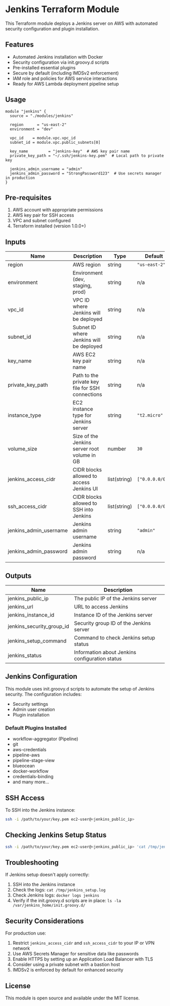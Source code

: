 # Jenkins Terraform Module

This Terraform module deploys a Jenkins server on AWS with automated security configuration and plugin installation.

## Features

- Automated Jenkins installation with Docker
- Security configuration via init.groovy.d scripts
- Pre-installed essential plugins
- Secure by default (including IMDSv2 enforcement)
- IAM role and policies for AWS service interactions
- Ready for AWS Lambda deployment pipeline setup

## Usage

```hcl
module "jenkins" {
  source = "./modules/jenkins"
  
  region      = "us-east-2"
  environment = "dev"
  
  vpc_id    = module.vpc.vpc_id
  subnet_id = module.vpc.public_subnets[0]
  
  key_name         = "jenkins-key"  # AWS key pair name
  private_key_path = "~/.ssh/jenkins-key.pem"  # Local path to private key
  
  jenkins_admin_username = "admin"
  jenkins_admin_password = "StrongPassword123"  # Use secrets manager in production
}
```

## Pre-requisites

1. AWS account with appropriate permissions
2. AWS key pair for SSH access
3. VPC and subnet configured
4. Terraform installed (version 1.0.0+)

## Inputs

| Name | Description | Type | Default | Required |
|------|-------------|------|---------|:--------:|
| region | AWS region | string | `"us-east-2"` | no |
| environment | Environment (dev, staging, prod) | string | n/a | yes |
| vpc_id | VPC ID where Jenkins will be deployed | string | n/a | yes |
| subnet_id | Subnet ID where Jenkins will be deployed | string | n/a | yes |
| key_name | AWS EC2 key pair name | string | n/a | yes |
| private_key_path | Path to the private key file for SSH connections | string | n/a | yes |
| instance_type | EC2 instance type for Jenkins server | string | `"t2.micro"` | no |
| volume_size | Size of the Jenkins server root volume in GB | number | `30` | no |
| jenkins_access_cidr | CIDR blocks allowed to access Jenkins UI | list(string) | `["0.0.0.0/0"]` | no |
| ssh_access_cidr | CIDR blocks allowed to SSH into Jenkins | list(string) | `["0.0.0.0/0"]` | no |
| jenkins_admin_username | Jenkins admin username | string | `"admin"` | no |
| jenkins_admin_password | Jenkins admin password | string | n/a | yes |

## Outputs

| Name | Description |
|------|-------------|
| jenkins_public_ip | The public IP of the Jenkins server |
| jenkins_url | URL to access Jenkins |
| jenkins_instance_id | Instance ID of the Jenkins server |
| jenkins_security_group_id | Security group ID of the Jenkins server |
| jenkins_setup_command | Command to check Jenkins setup status |
| jenkins_status | Information about Jenkins configuration status |

## Jenkins Configuration

This module uses init.groovy.d scripts to automate the setup of Jenkins security. The configuration includes:

- Security settings
- Admin user creation
- Plugin installation

### Default Plugins Installed

- workflow-aggregator (Pipeline)
- git
- aws-credentials
- pipeline-aws
- pipeline-stage-view
- blueocean
- docker-workflow
- credentials-binding
- and many more...

## SSH Access

To SSH into the Jenkins instance:

```bash
ssh -i /path/to/your/key.pem ec2-user@<jenkins_public_ip>
```

## Checking Jenkins Setup Status

```bash
ssh -i /path/to/your/key.pem ec2-user@<jenkins_public_ip> 'cat /tmp/jenkins_setup.log'
```

## Troubleshooting

If Jenkins setup doesn't apply correctly:

1. SSH into the Jenkins instance
2. Check the logs: `cat /tmp/jenkins_setup.log`
3. Check Jenkins logs: `docker logs jenkins`
4. Verify if the init.groovy.d scripts are in place: `ls -la /var/jenkins_home/init.groovy.d/`

## Security Considerations

For production use:

1. Restrict `jenkins_access_cidr` and `ssh_access_cidr` to your IP or VPN network
2. Use AWS Secrets Manager for sensitive data like passwords
3. Enable HTTPS by setting up an Application Load Balancer with TLS
4. Consider using a private subnet with a bastion host
5. IMDSv2 is enforced by default for enhanced security

## License

This module is open source and available under the MIT license. 